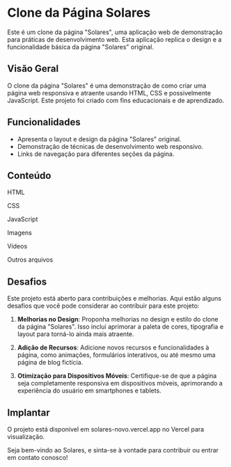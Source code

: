 # Clone da Página Solares

Este é um clone da página "Solares", uma aplicação web de demonstração para práticas de desenvolvimento web. Esta aplicação replica o design e a funcionalidade básica da página "Solares" original.

## Visão Geral

O clone da página "Solares" é uma demonstração de como criar uma página web responsiva e atraente usando HTML, CSS e possivelmente JavaScript. Este projeto foi criado com fins educacionais e de aprendizado.

## Funcionalidades

- Apresenta o layout e design da página "Solares" original.
- Demonstração de técnicas de desenvolvimento web responsivo.
- Links de navegação para diferentes seções da página.

## Conteúdo

HTML

CSS

JavaScript

Imagens

Vídeos

Outros arquivos

## Desafios

Este projeto está aberto para contribuições e melhorias. Aqui estão alguns desafios que você pode considerar ao contribuir para este projeto:

1. **Melhorias no Design**: Proponha melhorias no design e estilo do clone da página "Solares". Isso inclui aprimorar a paleta de cores, tipografia e layout para torná-lo ainda mais atraente.

2. **Adição de Recursos**: Adicione novos recursos e funcionalidades à página, como animações, formulários interativos, ou até mesmo uma página de blog fictícia.

3. **Otimização para Dispositivos Móveis**: Certifique-se de que a página seja completamente responsiva em dispositivos móveis, aprimorando a experiência do usuário em smartphones e tablets.

## Implantar

O projeto está disponível em solares-novo.vercel.app no Vercel para visualização.

Seja bem-vindo ao Solares, e sinta-se à vontade para contribuir ou entrar em contato conosco!

